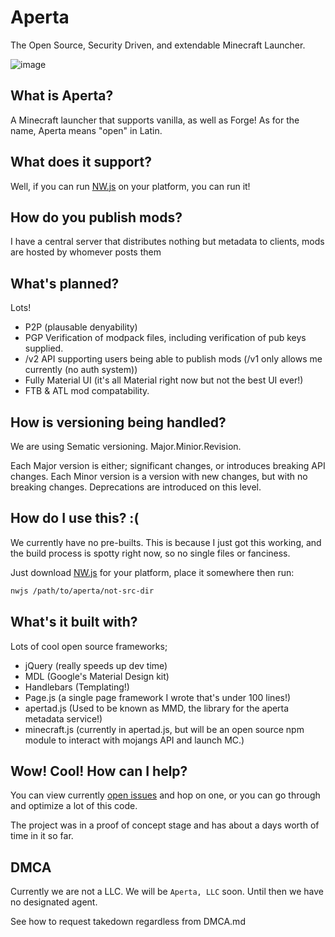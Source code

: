 # Aperta

The Open Source, Security Driven, and extendable Minecraft Launcher.

![image](https://sc-cdn.scaleengine.net/i/747d676b1a3f7cad9d0c6850eb91af6f.png)

## What is Aperta?

A Minecraft launcher that supports vanilla, as well as Forge!
As for the name, Aperta means "open" in Latin.

## What does it support?

Well, if you can run [NW.js](https://github.com/nwjs/nw.js) on your platform, you can run it!

## How do you publish mods?

I have a central server that distributes nothing but metadata to clients, mods are hosted
by whomever posts them

## What's planned?

Lots!

* P2P (plausable denyability)
* PGP Verification of modpack files, including verification of pub keys supplied.
* /v2 API supporting users being able to publish mods (/v1 only allows me currently (no auth system))
* Fully Material UI (it's all Material right now but not the best UI ever!)
* FTB & ATL mod compatability.

## How is versioning being handled?

We are using Sematic versioning. Major.Minior.Revision.

Each Major version is either; significant changes, or introduces breaking API changes.
Each Minor version is a version with new changes, but with no breaking changes. Deprecations are introduced on this level.

## How do I use this? :(

We currently have no pre-builts. This is because I just got this working, and the build
process is spotty right now, so no single files or fanciness.

Just download [NW.js](https://nwjs.io) for your platform, place it somewhere then run:

```bash
nwjs /path/to/aperta/not-src-dir
```

## What's it built with?

Lots of cool open source frameworks;

* jQuery (really speeds up dev time)
* MDL (Google's Material Design kit)
* Handlebars (Templating!)
* Page.js (a single page framework I wrote that's under 100 lines!)
* apertad.js (Used to be known as MMD, the library for the aperta metadata service!)
* minecraft.js (currently in apertad.js, but will be an open source npm module to interact with mojangs API and launch MC.)


## Wow! Cool! How can I help?

You can view currently [open issues](https://github.com/jaredallard/aperta) and hop
on one, or you can go through and optimize a lot of this code.

The project was in a proof of concept stage and has about a days worth of time in it so far.

## DMCA

Currently we are not a LLC. We will be `Aperta, LLC` soon. Until then we have no designated agent.

See how to request takedown regardless from DMCA.md
